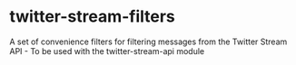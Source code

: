 # twitter-stream-filters
A set of convenience filters for filtering messages from the Twitter Stream API - To be used with the twitter-stream-api module
